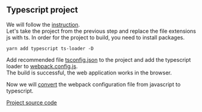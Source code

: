 ## Typescript project
We will follow the [instruction](https://webpack.js.org/guides/typescript/).  
Let's take the project from the previous step and replace the file extensions js with ts. In order for the project to build, you need to install packages.
```
yarn add typescript ts-loader -D
```

Add recommended file [tsconfig.json](tsconfig.json) to the project and add the typescript loader to [webpack.config.js](webpack.config.ts).  
The build is successful, the web application works in the browser.

Now we will [convert](https://webpack.js.org/configuration/configuration-languages/) the webpack configuration file from javascript to typescript.

[Project source code](./)
